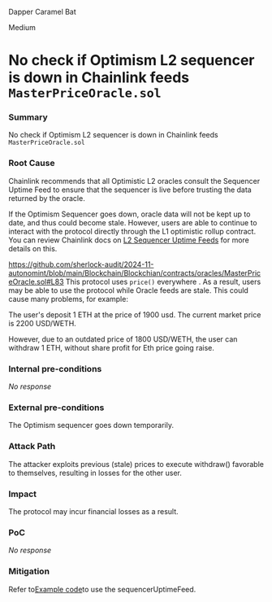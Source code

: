 Dapper Caramel Bat

Medium

# No check if Optimism L2 sequencer is down in Chainlink feeds `MasterPriceOracle.sol`

### Summary

No check if Optimism L2 sequencer is down in Chainlink feeds `MasterPriceOracle.sol`

### Root Cause

Chainlink recommends that all Optimistic L2 oracles consult the Sequencer Uptime Feed to ensure that the sequencer is live before trusting the data returned by the oracle.

If the Optimism Sequencer goes down, oracle data will not be kept up to date, and thus could become stale. However, users are able to continue to interact with the protocol directly through the L1 optimistic rollup contract. You can review Chainlink docs on [L2 Sequencer Uptime Feeds](https://docs.chain.link/docs/data-feeds/l2-sequencer-feeds/) for more details on this.

https://github.com/sherlock-audit/2024-11-autonomint/blob/main/Blockchain/Blockchian/contracts/oracles/MasterPriceOracle.sol#L83
This protocol uses `price()` everywhere . As a result, users may be able to use the protocol while Oracle feeds are stale. This could cause many problems, for example:

The user's deposit 1 ETH at the price of 1900 usd.
The current market price is 2200 USD/WETH.

However, due to an outdated price of 1800 USD/WETH, the user can withdraw 1 ETH, without share profit for Eth price going raise.

### Internal pre-conditions

_No response_

### External pre-conditions

The Optimism sequencer goes down temporarily.

### Attack Path

The attacker exploits previous (stale) prices to execute withdraw() favorable to themselves, resulting in losses for the other user.

### Impact

The protocol may incur financial losses as a result.

### PoC

_No response_

### Mitigation

Refer to[Example code](https://docs.chain.link/data-feeds/l2-sequencer-feeds)to use the sequencerUptimeFeed.
